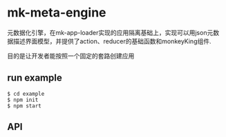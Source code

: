 # mk-meta-engine

元数据化引擎，在mk-app-loader实现的应用隔离基础上，实现可以用json元数据描述界面模型，并提供了action、reducer的基础函数和monkeyKing组件.

目的是让开发者能按照一个固定的套路创建应用

## run example

```
$ cd example
$ npm init
$ npm start
```

## API

